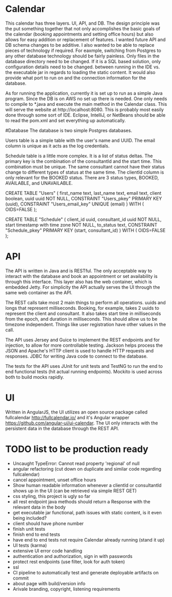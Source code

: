 # Calendar

This calendar has three layers. UI, API, and DB. The design principle was the put something together that not only accomplishes the basic goals of the calendar (booking appointments and setting office hours) but also allows for easy addition or replacement of features. I wanted future API and DB schema changes to be additive. I also wanted to be able to replace pieces of technology if required. For eaxmple, switching from Postgres to any other database technology should be fairly painless. Only files in the database directory need to be changed. If it is a SQL based solution, only configuration details need to be changed.
between running in the IDE vs. the executable jar in regards to loading the static content. It would also provide what port to run on and the connection information for the database.

As for running the application, currently it is set up to run as a simple Java program. Since the DB is on AWS no set up there is needed. One only needs to compile to *.java and execute the main method in the Calendar class. This will serve the website at http://localhost:8080. This is probably most easily done through some sort of IDE. Eclipse, IntelliJ, or NetBeans should be able to read the pom.xml and set everything up automatically.

#Database
The database is two simple Postgres databases. 

Users table is a simple table with the user's name and UUID. The email column is unique as it acts as the log credentials.

Schedule table is a little more complex. It is a list of status deltas. The primary key is the combination of the consultantId and the start time. This combination must be unique. The same consultant cannot have their status change to different types of status at the same time. The clientId column is only relevant for the BOOKED status. There are 3 status types, BOOKED, AVAILABLE, and UNAVAILABLE.

CREATE TABLE "Users"
(
  first_name text,
  last_name text,
  email text,
  client boolean,
  uuid uuid NOT NULL,
  CONSTRAINT "Users_pkey" PRIMARY KEY (uuid),
  CONSTRAINT "Users_email_key" UNIQUE (email)
)
WITH (
  OIDS=FALSE
);

CREATE TABLE "Schedule"
(
  client_id uuid,
  consultant_id uuid NOT NULL,
  start timestamp with time zone NOT NULL,
  to_status text,
  CONSTRAINT "Schedule_pkey" PRIMARY KEY (start, consultant_id)
)
WITH (
  OIDS=FALSE
);

# API
The API is written in Java and is RESTful. The only acceptable way to interact with the database and book an appointment or set availability is through this interface. This layer also has the web container, which is embedded Jetty. For simplicity the API actually serves the UI through the same web container as the API.

The REST calls take most 2 main things to perform all operations. uuids and longs that represent milliseconds. Booking, for example, takes 2 uuids to represent the client and consultant. It also takes start time in milliseconds from the epoch, and duration in milliseconds. This should allow us to be timezone independent. Things like user registration have other values in the call.

The API uses Jersey and Guice to implement the REST endpoints and for injection, to allow for more controllable testing. Jackson helps process the JSON and Apache's HTTP client is used to handle HTTP requests and responses. JDBC for writing Java code to connect to the database.

The tests for the API uses JUnit for unit tests and TestNG to run the end to end functional tests (hit actual running endpoints). Mockito is used across both to build mocks rapidly.

# UI
Written in AngularJS, the UI utilizes an open source package called fullcalendar http://fullcalendar.io/ and it's Angular wrapper https://github.com/angular-ui/ui-calendar. The UI only interacts with the persistent data in the database through the REST API.

# TODO list to be production ready
* Uncaught TypeError: Cannot read property 'regional' of null
* angular refactoring (cut down on duplicate and similar code regarding fullcalendar)
* cancel appointment, unset office hours
* Show human readable information whenever a clientId or consultantId shows up in the UI (can be retrieved via simple REST GET)
* css styling, this project is ugly so far
* all rest endpoint java methods should return a Response with the relevant data in the body
* get executable jar functional, path issues with static content, is it even being included?
* client should have phone number
* finish unit tests
* finish end to end tests
* have end to end tests not require Calendar already running (stand it up)
* UI tests (karma)
* extensive UI error code handling
* authentication and authorization, sign in with passwords
* protect rest endpoints (use filter, look for auth token)
* ssl
* CI pipeline to automatically test and generate deployable artifacts on commit
* about page with build/version info
* Arivale branding, copyright, listening requirements
